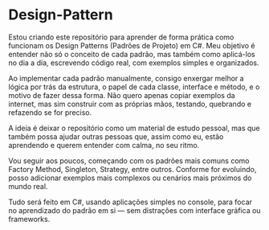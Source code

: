 # Design-Pattern

Estou criando este repositório para aprender de forma prática como funcionam os Design Patterns (Padrões de Projeto) em C#. Meu objetivo é entender não só o conceito de cada padrão, mas também como aplicá-los no dia a dia, escrevendo código real, com exemplos simples e organizados.

Ao implementar cada padrão manualmente, consigo enxergar melhor a lógica por trás da estrutura, o papel de cada classe, interface e método, e o motivo de fazer dessa forma. Não quero apenas copiar exemplos da internet, mas sim construir com as próprias mãos, testando, quebrando e refazendo se for preciso.

A ideia é deixar o repositório como um material de estudo pessoal, mas que também possa ajudar outras pessoas que, assim como eu, estão aprendendo e querem entender com calma, no seu ritmo.

Vou seguir aos poucos, começando com os padrões mais comuns como Factory Method, Singleton, Strategy, entre outros. Conforme for evoluindo, posso adicionar exemplos mais complexos ou cenários mais próximos do mundo real.

Tudo será feito em C#, usando aplicações simples no console, para focar no aprendizado do padrão em si — sem distrações com interface gráfica ou frameworks.

